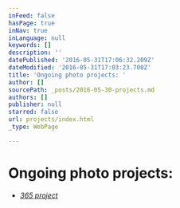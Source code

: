 ```yaml
---
inFeed: false
hasPage: true
inNav: true
inLanguage: null
keywords: []
description: ''
datePublished: '2016-05-31T17:06:32.209Z'
dateModified: '2016-05-31T17:03:23.700Z'
title: 'Ongoing photo projects: '
author: []
sourcePath: _posts/2016-05-30-projects.md
authors: []
publisher: null
starred: false
url: projects/index.html
_type: WebPage

---
```

# Ongoing photo projects:

* _[365 project][0]_

[0]: https://www.instagram.com/reeldavid/